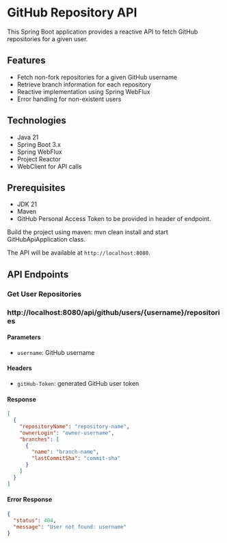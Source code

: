 # GitHub Repository API

This Spring Boot application provides a reactive API to fetch GitHub repositories for a given user.

## Features

- Fetch non-fork repositories for a given GitHub username
- Retrieve branch information for each repository
- Reactive implementation using Spring WebFlux
- Error handling for non-existent users

## Technologies

- Java 21
- Spring Boot 3.x
- Spring WebFlux
- Project Reactor
- WebClient for API calls

## Prerequisites

- JDK 21
- Maven
- GitHub Personal Access Token to be provided in header of endpoint.

Build the project using maven: mvn clean install and start GitHubApiApplication class.

The API will be available at `http://localhost:8080`.

## API Endpoints

### Get User Repositories

### http://localhost:8080/api/github/users/{username}/repositories

#### Parameters

- `username`: GitHub username

#### Headers

- `gitHub-Token`: generated GitHub user token

#### Response

```json
[
  {
    "repositoryName": "repository-name",
    "ownerLogin": "owner-username",
    "branches": [
      {
        "name": "branch-name",
        "lastCommitSha": "commit-sha"
      }
    ]
  }
]
```
#### Error Response
```json
{
  "status": 404,
  "message": "User not found: username"
}
```
